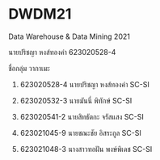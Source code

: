 # DWDM21
Data Warehouse &amp; Data Mining 2021

นายปริชญา หงส์ทองคำ 623020528-4 

ชื่อกลุ่ม วากาเมะ

1. 623020528-4 นายปริชญา หงส์ทองคำ SC-SI

2. 623020532-3 นายมันนี่ พิทักษ์ SC-SI

3. 623020541-2 นายสิทธัตกะ จรัสแสง SC-SI

4. 623021045-9 นายชณะชัย อิสระกูล SC-SI

5. 623021048-3 นางสาวทอฝัน พงษ์พิเดช SC-SI
